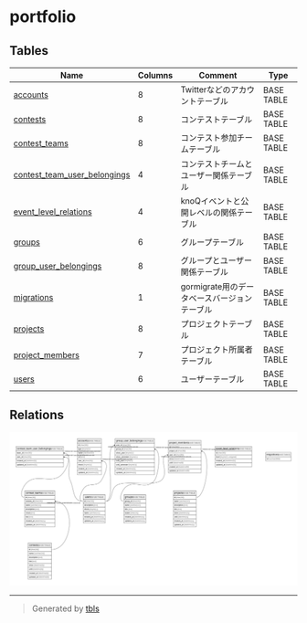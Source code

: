 # portfolio

## Tables

| Name | Columns | Comment | Type |
| ---- | ------- | ------- | ---- |
| [accounts](accounts.md) | 8 | Twitterなどのアカウントテーブル | BASE TABLE |
| [contests](contests.md) | 8 | コンテストテーブル | BASE TABLE |
| [contest_teams](contest_teams.md) | 8 | コンテスト参加チームテーブル | BASE TABLE |
| [contest_team_user_belongings](contest_team_user_belongings.md) | 4 | コンテストチームとユーザー関係テーブル | BASE TABLE |
| [event_level_relations](event_level_relations.md) | 4 | knoQイベントと公開レベルの関係テーブル | BASE TABLE |
| [groups](groups.md) | 6 | グループテーブル | BASE TABLE |
| [group_user_belongings](group_user_belongings.md) | 8 | グループとユーザー関係テーブル | BASE TABLE |
| [migrations](migrations.md) | 1 | gormigrate用のデータベースバージョンテーブル | BASE TABLE |
| [projects](projects.md) | 8 | プロジェクトテーブル | BASE TABLE |
| [project_members](project_members.md) | 7 | プロジェクト所属者テーブル | BASE TABLE |
| [users](users.md) | 6 | ユーザーテーブル | BASE TABLE |

## Relations

![er](schema.svg)

---

> Generated by [tbls](https://github.com/k1LoW/tbls)
